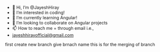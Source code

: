 - 👋 Hi, I’m @JayeshHiray
- 👀 I’m interested in coding!
- 🌱 I’m currently learning Angular!
- 💞️ I’m looking to collaborate on Angular projects
- 📫 How to reach me = through email i.e.,
- jayeshhirayofficial@gmail.com

first create new branch
give brnach name
this is for the merging of branch

<!---
JayeshHirayGIT/JayeshHirayGIT is a ✨ special ✨ repository because its `README.md` (this file) appears on your GitHub profile.
You can click the Preview link to take a look at your changes.
--->
